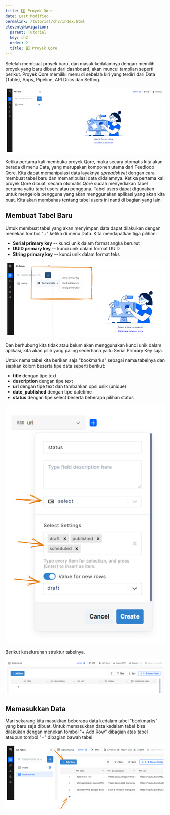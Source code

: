 ```yaml
---
title: 2️⃣ Proyek Qore
date: Last Modified
permalink: /tutorial/ch2/index.html
eleventyNavigation:
  parent: Tutorial
  key: ch2
  order: 2
  title: 2️⃣ Proyek Qore
---
```


Setelah membuat proyek baru, dan masuk kedalamnya dengan memilih proyek yang baru dibuat dari dashboard, akan muncul tampilan seperti berikut. Proyek Qore memiliki menu di sebelah kiri yang terdiri dari Data (Table), Apps, Pipeline, API Docs dan Setting.

![Empty Project](/content/images/Qore-Tutorial--EmptyProject.png)

Ketika pertama kali membuka proyek Qore, maka secara otomatis kita akan berada di menu Data, yang merupakan komponen utama dari Feedloop Qore. Kita dapat memanipulasi data layaknya _spreadsheet_ dengan cara membuat tabel baru dan memanipulasi data didalamnya.
Ketika pertama kali proyek Qore dibuat, secara otomatis Qore sudah menyediakan tabel pertama yaitu tabel users atau pengguna. Tabel users dapat digunakan untuk mengelola pengguna yang akan menggunakan aplikasi yang akan kita buat. Kita akan membahas tentang tabel users ini nanti di bagian yang lain.

## Membuat Tabel Baru

Untuk membuat tabel yang akan menyimpan data dapat dilakukan dengan menekan tombol "+" ketika di menu Data. Kita mendapatkan tiga pilihan:

- **Serial primary key** -- kunci unik dalam format angka berurut
- **UUID primary key** -- kunci unik dalam format UUID
- **String primary key** -- kunci unik dalam format teks

![New Table](/content/images/Qore-Tutorial--TableNew.png)

Dan berhubung kita tidak atau belum akan menggunakan kunci unik dalam aplikasi, kita akan pilih yang paling sederhana yaitu Serial Primary Key saja.

Untuk nama tabel kita berikan saja "bookmarks" sebagai nama tabelnya dan siapkan kolom beserta tipe data seperti berikut:

- **title** dengan tipe text
- **description** dengan tipe text
- **url** dengan tipe text dan tambahkan opsi unik (unique) 
- **date_published** dengan tipe datetime
- **status** dengan tipe select beserta beberapa pilihan status

![Qore Table Status](/content/images/Qore-Table--Status.png)

Berikut keseluruhan struktur tabelnya.

![Qore Table Structure](/content/images/Qore-Table--Fields.png)

## Memasukkan Data

Mari sekarang kita masukkan beberapa data kedalam tabel "bookmarks" yang baru saja dibuat. Untuk memasukkan data kedalam tabel bisa dilakukan dengan menekan tombol "+ Add Row" dibagian atas tabel ataupun tombol "+" dibagian bawah tabel.

![Add Row](/content/images/Qore-Table--Add-Row.png)
